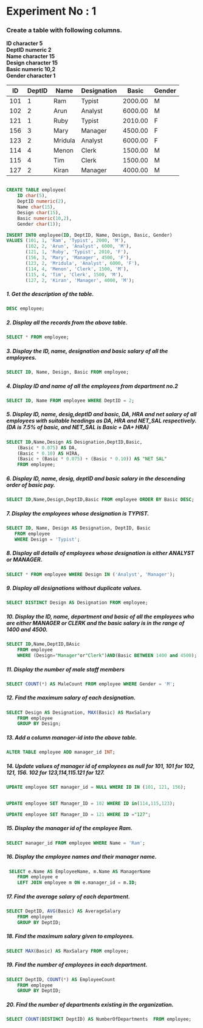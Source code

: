 # Experiment No : 1
### Create a table with following columns.
**ID character 5** <br>**DeptID numeric 2**<br>**Name character 15**<br>**Design character 15**<br>**Basic numeric 10,2**<br>**Gender character 1**
<table>
  <thead>
    <tr>
      <th>ID</th>
      <th>DeptID</th>
      <th>Name</th>
      <th>Designation</th>
      <th>Basic</th>
      <th>Gender</th>
    </tr>
  </thead>
  <tbody>
    <tr>
      <td>101</td>
      <td>1</td>
      <td>Ram</td>
      <td>Typist</td>
      <td>2000.00</td>
      <td>M</td>
    </tr>
    <tr>
      <td>102</td>
      <td>2</td>
      <td>Arun</td>
      <td>Analyst</td>
      <td>6000.00</td>
      <td>M</td>
    </tr>
    <tr>
      <td>121</td>
      <td>1</td>
      <td>Ruby</td>
      <td>Typist</td>
      <td>2010.00</td>
      <td>F</td>
    </tr>
    <tr>
      <td>156</td>
      <td>3</td>
      <td>Mary</td>
      <td>Manager</td>
      <td>4500.00</td>
      <td>F</td>
    </tr>
    <tr>
      <td>123</td>
      <td>2</td>
      <td>Mridula</td>
      <td>Analyst</td>
      <td>6000.00</td>
      <td>F</td>
    </tr>
    <tr>
      <td>114</td>
      <td>4</td>
      <td>Menon</td>
      <td>Clerk</td>
      <td>1500.00</td>
      <td>M</td>
    </tr>
    <tr>
      <td>115</td>
      <td>4</td>
      <td>Tim</td>
      <td>Clerk</td>
      <td>1500.00</td>
      <td>M</td>
    </tr>
    <tr>
      <td>127</td>
      <td>2</td>
      <td>Kiran</td>
      <td>Manager</td>
      <td>4000.00</td>
      <td>M</td>
    </tr>
  </tbody>
</table>

```sql

CREATE TABLE employee(
    ID char(5),
    DeptID numeric(2),
    Name char(15),
    Design char(15),
    Basic numeric(10,2),
    Gender char(1));
```
```sql
INSERT INTO employee(ID, DeptID, Name, Design, Basic, Gender)
VALUES (101, 1, 'Ram', 'Typist', 2000, 'M'),
       (102, 2, 'Arun', 'Analyst', 6000, 'M'),
       (121, 1, 'Ruby', 'Typist', 2010, 'F'),
       (156, 3, 'Mary', 'Manager', 4500, 'F'),
       (123, 2, 'Mridula', 'Analyst', 6000, 'F'),
       (114, 4, 'Menon', 'Clerk', 1500, 'M'),
       (115, 4, 'Tim', 'Clerk', 1500, 'M'),
       (127, 2, 'Kiran', 'Manager', 4000, 'M');

```

##### 1. Get the description of the table.

```sql
DESC employee;
```
##### 2. Display all the records from the above table.

```sql
SELECT * FROM employee;
```
##### 3. Display the ID, name, designation and basic salary of all the employees.

```sql
SELECT ID, Name, Design, Basic FROM employee;
```

##### 4. Display ID and name of all the employees from department no.2

```sql
SELECT ID, Name FROM employee WHERE DeptID = 2;
```
##### 5. Display ID, name, desig,deptID and basic, DA, HRA and net salary of all employees with suitable headings as DA, HRA and NET_SAL respectively.(DA is 7.5% of basic, and NET_SAL is Basic + DA+ HRA)

```sql
SELECT ID,Name,Design AS Designation,DeptID,Basic,
    (Basic * 0.075) AS DA,
    (Basic * 0.10) AS HIRA,
    (Basic + (Basic * 0.075) + (Basic * 0.10)) AS "NET SAL"
    FROM employee;

```
##### 6. Display ID, name, desig, deptID and basic salary in the descending order of basic pay.

```sql
SELECT ID,Name,Design,DeptID,Basic FROM employee ORDER BY Basic DESC;

```
##### 7. Display the employees whose designation is TYPIST.

```sql
SELECT ID, Name, Design AS Designation, DeptID, Basic
   FROM employee
   WHERE Design = 'Typist';

```
##### 8. Display all details of employees whose designation is either ANALYST or MANAGER.

```sql
SELECT * FROM employee WHERE Design IN ('Analyst', 'Manager');

```
##### 9. Display all designations without duplicate values.

```sql
SELECT DISTINCT Design AS Designation FROM employee;
```
##### 10. Display the ID, name, department and basic of all the employees who are either MANAGER or CLERK and the basic salary is in the range of 1400 and 4500.

```sql
SELECT ID,Name,DeptID,BAsic 
    FROM employee 
    WHERE (Design="Manager"or"Clerk")AND(Basic BETWEEN 1400 and 4500);

```
##### 11. Display the number of male staff members

```sql
SELECT COUNT(*) AS MaleCount FROM employee WHERE Gender = 'M';
```
##### 12. Find the maximum salary of each designation.

```sql
SELECT Design AS Designation, MAX(Basic) AS MaxSalary
    FROM employee
    GROUP BY Design;

```
##### 13. Add a column manager-id into the above table.

```sql
ALTER TABLE employee ADD manager_id INT;
```
##### 14. Update values of manager id of employees as null for 101, 101 for 102, 121, 156. 102 for 123,114,115.121 for 127.

```sql
UPDATE employee SET manager_id = NULL WHERE ID IN (101, 121, 156);
```
```sql

UPDATE employee SET Manager_ID = 102 WHERE ID in(114,115,123);
```
```sql
UPDATE employee SET Manager_ID = 121 WHERE ID ="127";
```
##### 15. Display the manager id of the employee Ram.

```sql
SELECT manager_id FROM employee WHERE Name = 'Ram';

```
##### 16. Display the employee names and their manager name.

```sql
 SELECT e.Name AS EmployeeName, m.Name AS ManagerName
    FROM employee e
    LEFT JOIN employee m ON e.manager_id = m.ID;

```
##### 17. Find the average salary of each department.

```sql
SELECT DeptID, AVG(Basic) AS AverageSalary 
    FROM employee
    GROUP BY DeptID;
```
##### 18. Find the maximum salary given to employees.

```sql
SELECT MAX(Basic) AS MaxSalary FROM employee;
```
##### 19. Find the number of employees in each department.

```sql
SELECT DeptID, COUNT(*) AS EmployeeCount 
    FROM employee 
    GROUP BY DeptID;
```
##### 20. Find the number of departments existing in the organization.
```sql
SELECT COUNT(DISTINCT DeptID) AS NumberOfDepartments  FROM employee;
```